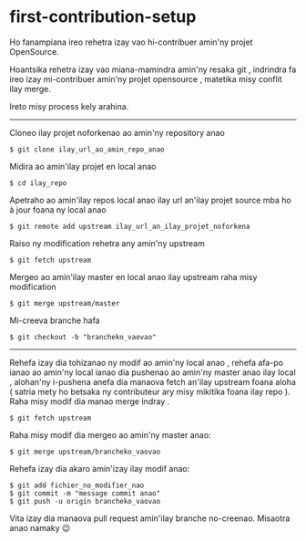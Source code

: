 # first-contribution-setup
Ho fanampiana ireo rehetra izay vao hi-contribuer amin'ny projet OpenSource.

Hoantsika rehetra izay vao miana-mamindra amin'ny resaka git , indrindra fa ireo izay mi-contribuer amin'ny projet opensource , matetika misy conflit ilay merge.

Ireto misy process kely arahina.

------------------------------------
Cloneo ilay projet noforkenao ao amin'ny repository anao
```
$ git clone ilay_url_ao_amin_repo_anao
```
Midira ao amin'ilay projet en local anao
```
$ cd ilay_repo
```
Apetraho ao amin'ilay repos local anao ilay url an'ilay projet source mba ho à jour foana ny local anao
```
$ git remote add upstream ilay_url_an_ilay_projet_noforkena
```
Raiso ny modification rehetra any amin'ny upstream
```
$ git fetch upstream
```
Mergeo ao amin'ilay master en local anao ilay upstream raha misy modification
```
$ git merge upstream/master
```
Mi-creeva branche hafa

```
$ git checkout -b "brancheko_vaovao"
```
____

Rehefa izay dia tohizanao ny modif ao amin'ny local anao , rehefa afa-po ianao ao amin'ny local ianao dia pushenao ao amin'ny 
master anao ilay local , alohan'ny i-pushena anefa dia manaova fetch an'ilay upstream foana aloha ( satria mety ho betsaka ny contributeur ary misy mikitika foana ilay repo ).
Raha misy modif dia manao merge indray .
```
$ git fetch upstream
```
Raha misy modif dia mergeo ao amin'ny master anao:
```
$ git merge upstream/brancheko_vaovao
```

Rehefa izay dia akaro amin'izay ilay modif anao:
```
$ git add fichier_no_modifier_nao
$ git commit -m "message commit anao"
$ git push -u origin brancheko_vaovao
```

Vita izay dia manaova pull request amin'ilay branche no-creenao.
Misaotra anao namaky 😉

